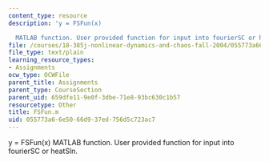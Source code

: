 ```yaml
---
content_type: resource
description: 'y = FSFun(x)

  MATLAB function. User provided function for input into fourierSC or heatSln.'
file: /courses/18-385j-nonlinear-dynamics-and-chaos-fall-2004/055773a66e5066d937ed756d5c723ac7_FSFun.m
file_type: text/plain
learning_resource_types:
- Assignments
ocw_type: OCWFile
parent_title: Assignments
parent_type: CourseSection
parent_uid: 659dfe11-9e0f-3dbe-71e8-93bc630c1b57
resourcetype: Other
title: FSFun.m
uid: 055773a6-6e50-66d9-37ed-756d5c723ac7
---
```

y = FSFun(x)
MATLAB function. User provided function for input into fourierSC or heatSln.

